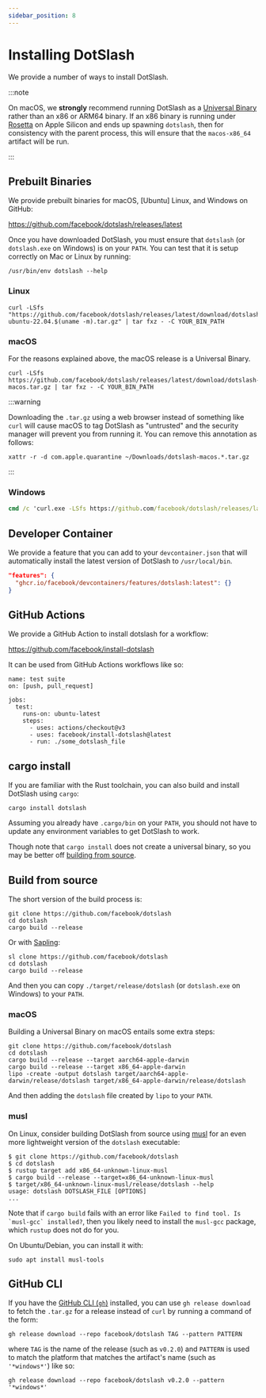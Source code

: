 ```yaml
---
sidebar_position: 8
---
```


# Installing DotSlash

We provide a number of ways to install DotSlash.

:::note

On macOS, we **strongly** recommend running DotSlash as a
[Universal Binary](https://developer.apple.com/documentation/apple-silicon/building-a-universal-macos-binary)
rather than an x86 or ARM64 binary. If an x86 binary is running under
[Rosetta](https://developer.apple.com/documentation/apple-silicon/about-the-rosetta-translation-environment)
on Apple Silicon and ends up spawning `dotslash`, then for consistency with the
parent process, this will ensure that the `macos-x86_64` artifact will be run.

:::

## Prebuilt Binaries

We provide prebuilt binaries for macOS, [Ubuntu] Linux, and Windows on GitHub:

<https://github.com/facebook/dotslash/releases/latest>

Once you have downloaded DotSlash, you must ensure that `dotslash` (or
`dotslash.exe` on Windows) is on your `PATH`. You can test that it is setup
correctly on Mac or Linux by running:

```shell
/usr/bin/env dotslash --help
```

### Linux

```shell
curl -LSfs "https://github.com/facebook/dotslash/releases/latest/download/dotslash-ubuntu-22.04.$(uname -m).tar.gz" | tar fxz - -C YOUR_BIN_PATH
```

### macOS

For the reasons explained above, the macOS release is a Universal Binary.

```shell
curl -LSfs https://github.com/facebook/dotslash/releases/latest/download/dotslash-macos.tar.gz | tar fxz - -C YOUR_BIN_PATH
```

:::warning

Downloading the `.tar.gz` using a web browser instead of something like `curl`
will cause macOS to tag DotSlash as "untrusted" and the security manager will
prevent you from running it. You can remove this annotation as follows:

```shell
xattr -r -d com.apple.quarantine ~/Downloads/dotslash-macos.*.tar.gz
```

:::

### Windows

```cmd
cmd /c 'curl.exe -LSfs https://github.com/facebook/dotslash/releases/latest/download/dotslash-windows.tar.gz | tar fxz - -C YOUR_BIN_PATH'
```

## Developer Container

We provide a feature that you can add to your `devcontainer.json` that will
automatically install the latest version of DotSlash to `/usr/local/bin`.

```json
"features": {
  "ghcr.io/facebook/devcontainers/features/dotslash:latest": {}
}
```

## GitHub Actions

We provide a GitHub Action to install dotslash for a workflow:

<https://github.com/facebook/install-dotslash>

It can be used from GitHub Actions workflows like so:

```
name: test suite
on: [push, pull_request]

jobs:
  test:
    runs-on: ubuntu-latest
    steps:
      - uses: actions/checkout@v3
      - uses: facebook/install-dotslash@latest
      - run: ./some_dotslash_file
```

## cargo install

If you are familiar with the Rust toolchain, you can also build and install
DotSlash using `cargo`:

```shell
cargo install dotslash
```

Assuming you already have `.cargo/bin` on your `PATH`, you should not have to
update any environment variables to get DotSlash to work.

Though note that `cargo install` does not create a universal binary, so you may
be better off [building from source](#build-from-source).

## Build from source

The short version of the build process is:

```shell
git clone https://github.com/facebook/dotslash
cd dotslash
cargo build --release
```

Or with [Sapling](https://sapling-scm.com/docs/introduction/):

```shell
sl clone https://github.com/facebook/dotslash
cd dotslash
cargo build --release
```

And then you can copy `./target/release/dotslash` (or `dotslash.exe` on Windows)
to your `PATH`.

### macOS

Building a Universal Binary on macOS entails some extra steps:

```shell
git clone https://github.com/facebook/dotslash
cd dotslash
cargo build --release --target aarch64-apple-darwin
cargo build --release --target x86_64-apple-darwin
lipo -create -output dotslash target/aarch64-apple-darwin/release/dotslash target/x86_64-apple-darwin/release/dotslash
```

And then adding the `dotslash` file created by `lipo` to your `PATH`.

### musl

On Linux, consider building DotSlash from source using
[musl](https://musl.libc.org/) for an even more lightweight version of the
`dotslash` executable:

```shell
$ git clone https://github.com/facebook/dotslash
$ cd dotslash
$ rustup target add x86_64-unknown-linux-musl
$ cargo build --release --target=x86_64-unknown-linux-musl
$ target/x86_64-unknown-linux-musl/release/dotslash --help
usage: dotslash DOTSLASH_FILE [OPTIONS]
...
```

Note that if `cargo build` fails with an error like
``Failed to find tool. Is `musl-gcc` installed?``, then you likely need to
install the `musl-gcc` package, which `rustup` does not do for you.

On Ubuntu/Debian, you can install it with:

```shell
sudo apt install musl-tools
```

## GitHub CLI

If you have the [GitHub CLI (`gh`)](https://cli.github.com/) installed, you can
use `gh release download` to fetch the `.tar.gz` for a release instead of `curl`
by running a command of the form:

```shell
gh release download --repo facebook/dotslash TAG --pattern PATTERN
```

where `TAG` is the name of the release (such as `v0.2.0`) and `PATTERN` is used
to match the platform that matches the artifact's name (such as `'*windows*'`)
like so:

```shell
gh release download --repo facebook/dotslash v0.2.0 --pattern '*windows*'
```
